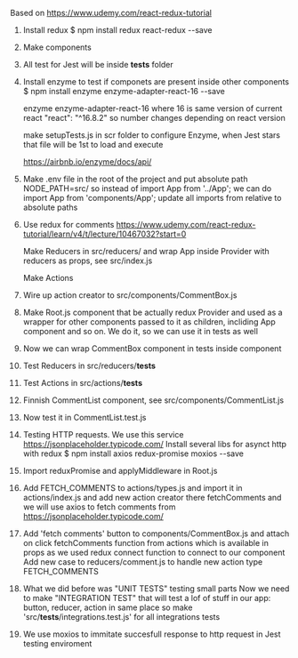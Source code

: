 Based on https://www.udemy.com/react-redux-tutorial

1. Install redux
    $ npm install redux react-redux --save

2. Make components
3. All test for Jest will be inside __tests__ folder

4. Install enzyme to test if componets are present inside other components
    $ npm install enzyme enzyme-adapter-react-16 --save

   enzyme enzyme-adapter-react-16 where 16 is same version of current react "react": "^16.8.2"
   so number changes depending on react version

   make setupTests.js in scr folder to configure Enzyme, when Jest stars that file 
   will be 1st to load and execute

   https://airbnb.io/enzyme/docs/api/

5. Make .env file in the root of the project and put absolute path NODE_PATH=src/
   so instead of 
        import App from '../App';
   we can do 
        import App from 'components/App';
   update all imports from relative to absolute paths

6. Use redux for comments https://www.udemy.com/react-redux-tutorial/learn/v4/t/lecture/10467032?start=0

    Make Reducers in src/reducers/
    and wrap App inside Provider with reducers as props, see src/index.js
    
    Make Actions

7. Wire up action creator to src/components/CommentBox.js

8. Make Root.js component that be actually redux Provider and used as a wrapper
   for other components passed to it as children, incliding App component and so on.
   We do it, so we can use it in tests as well

9. Now we can wrap CommentBox component in tests inside <Root> component

10. Test Reducers in src/reducers/__tests__

11. Test Actions in src/actions/__tests__

12. Finnish CommentList component, see src/components/CommentList.js

13. Now test it in CommentList.test.js

14. Testing HTTP requests. 
    We use this service https://jsonplaceholder.typicode.com/
    Install several libs for asynct http with redux
    $ npm install axios redux-promise moxios --save

15. Import reduxPromise and applyMiddleware in Root.js

16. Add FETCH_COMMENTS to actions/types.js
    and import it in actions/index.js
    and add new action creator there fetchComments
    and we will use axios to fetch comments from https://jsonplaceholder.typicode.com/

17. Add 'fetch comments' button to components/CommentBox.js
    and attach on click fetchComments function from actions which is available in props
    as we used redux connect function to connect to our component
    Add new case to reducers/comment.js to handle new action type FETCH_COMMENTS

18. What we did before was "UNIT TESTS" testing small parts
    Now we need to make "INTEGRATION TEST" that will test a lof of stuff in our app:
    button, reducer, action in same place
    so make 'src/__tests__/integrations.test.js' for all integrations tests

19. We use moxios to immitate succesfull response to http request in Jest testing enviroment
